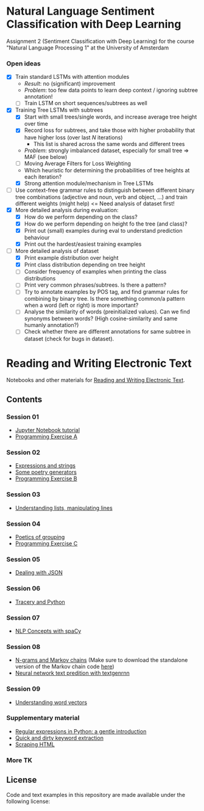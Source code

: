 # Natural Language Sentiment Classification with Deep Learning
Assignment 2 (Sentiment Classification with Deep Learning) for the course "Natural Language Processing 1" at the University of Amsterdam

### Open ideas
- [x] Train standard LSTMs with attention modules 
  - _Result_: no (significant) improvement
  - _Problem_: too few data points to learn deep context / ignoring subtree annotation!
  - [ ] Train LSTM on short sequences/subtrees as well 
- [x] Training Tree LSTMs with subtrees
  - [x] Start with small trees/single words, and increase average tree height over time
  - [x] Record loss for subtrees, and take those with higher probability that have higher loss (over last _N_ iterations)
    - This list is shared across the same words and different trees
  - _Problem_: strongly imbalanced dataset, especially for small tree => MAF (see below)
  - [ ] Moving Average Filters for Loss Weighting
  - Which heuristic for determining the probabilities of tree heights at each iteration?
  - [x] Strong attention module/mechanism in Tree LSTMs
- [ ] Use context-free grammar rules to distinguish between different binary tree combinations (adjective and noun, verb and object, ...) and train different weights (might help) <= Need analysis of dataset first!
- [x] More detailed analysis during evaluation:
  - [x] How do we perform depending on the class?
  - [x] How do we perform depending on height fo the tree (and class)?
  - [x] Print out (small) examples during eval to understand prediction behaviour
  - [x] Print out the hardest/easiest training examples
- [ ] More detailed analysis of dataset
  - [x] Print example distribution over height
  - [x] Print class distribution depending on tree height
  - [ ] Consider frequency of examples when printing the class distributions
  - [ ] Print very common phrases/subtrees. Is there a pattern?
  - [ ] Try to annotate examples by POS tag, and find grammar rules for combining by binary tree. Is there something common/a pattern when a word (left or right) is more important?
  - [ ] Analyse the similarity of words (preinitialized values). Can we find synonyms between words? (High cosine-similarity and same humanly annotation?)
  - [ ] Check whether there are different annotations for same subtree in dataset (check for bugs in dataset).
# Reading and Writing Electronic Text

Notebooks and other materials for [Reading and Writing Electronic
Text](http://rwet.decontextualize.com/).

## Contents

### Session 01

* [Jupyter Notebook tutorial](jupyter-notebook-tutorial.ipynb)
* [Programming Exercise A](programming-exercise-a.ipynb)

### Session 02

* [Expressions and strings](expressions-and-strings.ipynb)
* [Some poetry generators](some-poetry-generators.ipynb)
* [Programming Exercise B](programming-exercise-b.ipynb)

### Session 03

* [Understanding lists, manipulating lines](understanding-lists-manipulating-lines.ipynb)

### Session 04

* [Poetics of grouping](poetics-of-grouping.ipynb)
* [Programming Exercise C](programming-exercise-c.ipynb)

### Session 05

* [Dealing with JSON](dealing-with-json.ipynb)

### Session 06

* [Tracery and Python](tracery-and-python.ipynb)

### Session 07

* [NLP Concepts with spaCy](nlp-concepts-with-spacy.ipynb)

### Session 08

* [N-grams and Markov chains](ngrams-and-markov-chains.ipynb) (Make sure to download the
  standalone version of the Markov chain code
  [here](https://gist.github.com/aparrish/14cb94ce539a868e6b8714dd84003f06))
* [Neural network text predition with textgenrnn](neural-network-text-prediction-with-textgenrnn.ipynb)

### Session 09

* [Understanding word vectors](understanding-word-vectors.ipynb)

### Supplementary material

* [Regular expressions in Python: a gentle introduction](regular-expressions-a-gentle-introduction.ipynb)
* [Quick and dirty keyword extraction](quick-and-dirty-keywords.ipynb)
* [Scraping HTML](scraping-html.ipynb)

### More TK

## License

Code and text examples in this repository are made available under the
following license:

    
